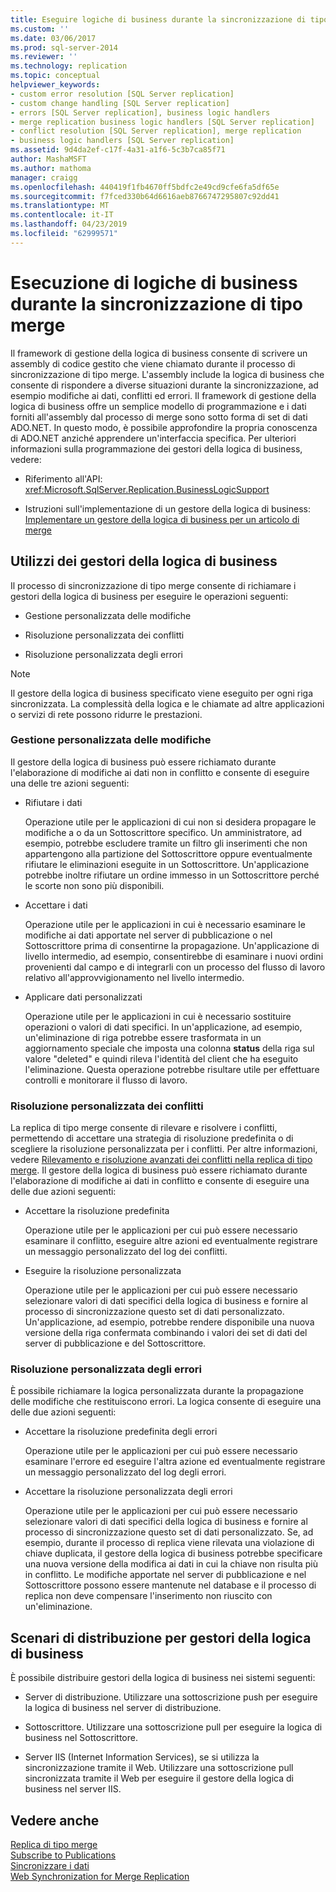 ```yaml
---
title: Eseguire logiche di business durante la sincronizzazione di tipo merge | Microsoft Docs
ms.custom: ''
ms.date: 03/06/2017
ms.prod: sql-server-2014
ms.reviewer: ''
ms.technology: replication
ms.topic: conceptual
helpviewer_keywords:
- custom error resolution [SQL Server replication]
- custom change handling [SQL Server replication]
- errors [SQL Server replication], business logic handlers
- merge replication business logic handlers [SQL Server replication]
- conflict resolution [SQL Server replication], merge replication
- business logic handlers [SQL Server replication]
ms.assetid: 9d4da2ef-c17f-4a31-a1f6-5c3b7ca85f71
author: MashaMSFT
ms.author: mathoma
manager: craigg
ms.openlocfilehash: 440419f1fb4670ff5bdfc2e49cd9cfe6fa5df65e
ms.sourcegitcommit: f7fced330b64d6616aeb8766747295807c92dd41
ms.translationtype: MT
ms.contentlocale: it-IT
ms.lasthandoff: 04/23/2019
ms.locfileid: "62999571"
---
```

# <a name="execute-business-logic-during-merge-synchronization"></a>Esecuzione di logiche di business durante la sincronizzazione di tipo merge
  Il framework di gestione della logica di business consente di scrivere un assembly di codice gestito che viene chiamato durante il processo di sincronizzazione di tipo merge. L'assembly include la logica di business che consente di rispondere a diverse situazioni durante la sincronizzazione, ad esempio modifiche ai dati, conflitti ed errori. Il framework di gestione della logica di business offre un semplice modello di programmazione e i dati forniti all'assembly dal processo di merge sono sotto forma di set di dati ADO.NET. In questo modo, è possibile approfondire la propria conoscenza di ADO.NET anziché apprendere un'interfaccia specifica. Per ulteriori informazioni sulla programmazione dei gestori della logica di business, vedere:  
  
-   Riferimento all'API: <xref:Microsoft.SqlServer.Replication.BusinessLogicSupport>  
  
-   Istruzioni sull'implementazione di un gestore della logica di business: [Implementare un gestore della logica di business per un articolo di merge](../implement-a-business-logic-handler-for-a-merge-article.md)  
  
## <a name="uses-for-business-logic-handlers"></a>Utilizzi dei gestori della logica di business  
 Il processo di sincronizzazione di tipo merge consente di richiamare i gestori della logica di business per eseguire le operazioni seguenti:  
  
-   Gestione personalizzata delle modifiche  
  
-   Risoluzione personalizzata dei conflitti  
  
-   Risoluzione personalizzata degli errori  
  
> [!NOTE]  
>  Il gestore della logica di business specificato viene eseguito per ogni riga sincronizzata. La complessità della logica e le chiamate ad altre applicazioni o servizi di rete possono ridurre le prestazioni.  
  
### <a name="custom-change-handling"></a>Gestione personalizzata delle modifiche  
 Il gestore della logica di business può essere richiamato durante l'elaborazione di modifiche ai dati non in conflitto e consente di eseguire una delle tre azioni seguenti:  
  
-   Rifiutare i dati  
  
     Operazione utile per le applicazioni di cui non si desidera propagare le modifiche a o da un Sottoscrittore specifico. Un amministratore, ad esempio, potrebbe escludere tramite un filtro gli inserimenti che non appartengono alla partizione del Sottoscrittore oppure eventualmente rifiutare le eliminazioni eseguite in un Sottoscrittore. Un'applicazione potrebbe inoltre rifiutare un ordine immesso in un Sottoscrittore perché le scorte non sono più disponibili.  
  
-   Accettare i dati  
  
     Operazione utile per le applicazioni in cui è necessario esaminare le modifiche ai dati apportate nel server di pubblicazione o nel Sottoscrittore prima di consentirne la propagazione. Un'applicazione di livello intermedio, ad esempio, consentirebbe di esaminare i nuovi ordini provenienti dal campo e di integrarli con un processo del flusso di lavoro relativo all'approvvigionamento nel livello intermedio.  
  
-   Applicare dati personalizzati  
  
     Operazione utile per le applicazioni in cui è necessario sostituire operazioni o valori di dati specifici. In un'applicazione, ad esempio, un'eliminazione di riga potrebbe essere trasformata in un aggiornamento speciale che imposta una colonna **status** della riga sul valore "deleted" e quindi rileva l'identità del client che ha eseguito l'eliminazione. Questa operazione potrebbe risultare utile per effettuare controlli e monitorare il flusso di lavoro.  
  
### <a name="custom-conflict-resolution"></a>Risoluzione personalizzata dei conflitti  
 La replica di tipo merge consente di rilevare e risolvere i conflitti, permettendo di accettare una strategia di risoluzione predefinita o di scegliere la risoluzione personalizzata per i conflitti. Per altre informazioni, vedere [Rilevamento e risoluzione avanzati dei conflitti nella replica di tipo merge](advanced-merge-replication-conflict-detection-and-resolution.md). Il gestore della logica di business può essere richiamato durante l'elaborazione di modifiche ai dati in conflitto e consente di eseguire una delle due azioni seguenti:  
  
-   Accettare la risoluzione predefinita  
  
     Operazione utile per le applicazioni per cui può essere necessario esaminare il conflitto, eseguire altre azioni ed eventualmente registrare un messaggio personalizzato del log dei conflitti.  
  
-   Eseguire la risoluzione personalizzata  
  
     Operazione utile per le applicazioni per cui può essere necessario selezionare valori di dati specifici della logica di business e fornire al processo di sincronizzazione questo set di dati personalizzato. Un'applicazione, ad esempio, potrebbe rendere disponibile una nuova versione della riga confermata combinando i valori dei set di dati del server di pubblicazione e del Sottoscrittore.  
  
### <a name="custom-error-resolution"></a>Risoluzione personalizzata degli errori  
 È possibile richiamare la logica personalizzata durante la propagazione delle modifiche che restituiscono errori. La logica consente di eseguire una delle due azioni seguenti:  
  
-   Accettare la risoluzione predefinita degli errori  
  
     Operazione utile per le applicazioni per cui può essere necessario esaminare l'errore ed eseguire l'altra azione ed eventualmente registrare un messaggio personalizzato del log degli errori.  
  
-   Accettare la risoluzione personalizzata degli errori  
  
     Operazione utile per le applicazioni per cui può essere necessario selezionare valori di dati specifici della logica di business e fornire al processo di sincronizzazione questo set di dati personalizzato. Se, ad esempio, durante il processo di replica viene rilevata una violazione di chiave duplicata, il gestore della logica di business potrebbe specificare una nuova versione della modifica ai dati in cui la chiave non risulta più in conflitto. Le modifiche apportate nel server di pubblicazione e nel Sottoscrittore possono essere mantenute nel database e il processo di replica non deve compensare l'inserimento non riuscito con un'eliminazione.  
  
## <a name="deployment-scenarios-for-business-logic-handlers"></a>Scenari di distribuzione per gestori della logica di business  
 È possibile distribuire gestori della logica di business nei sistemi seguenti:  
  
-   Server di distribuzione. Utilizzare una sottoscrizione push per eseguire la logica di business nel server di distribuzione.  
  
-   Sottoscrittore. Utilizzare una sottoscrizione pull per eseguire la logica di business nel Sottoscrittore.  
  
-   Server IIS (Internet Information Services), se si utilizza la sincronizzazione tramite il Web. Utilizzare una sottoscrizione pull sincronizzata tramite il Web per eseguire il gestore della logica di business nel server IIS.  
  
## <a name="see-also"></a>Vedere anche  
 [Replica di tipo merge](merge-replication.md)   
 [Subscribe to Publications](../subscribe-to-publications.md)   
 [Sincronizzare i dati](../synchronize-data.md)   
 [Web Synchronization for Merge Replication](../web-synchronization-for-merge-replication.md)  
  
  
